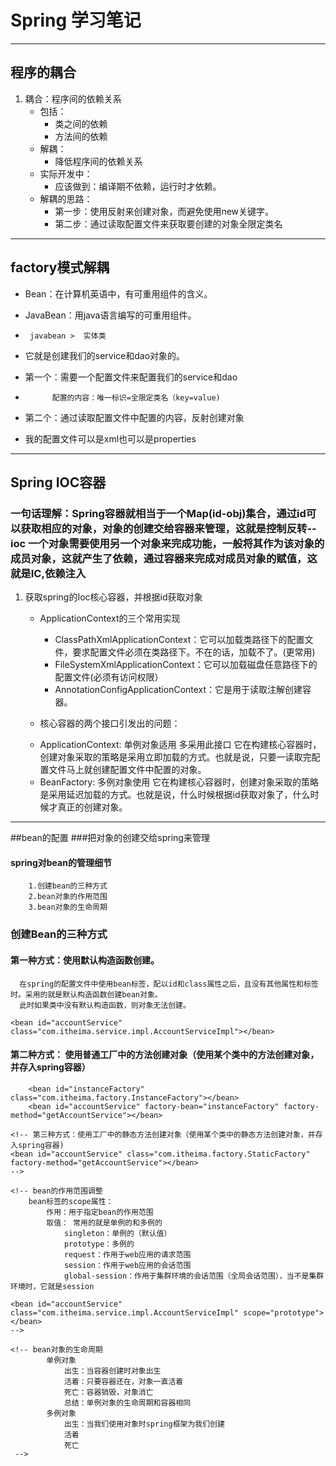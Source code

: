 # Spring 学习笔记
---
## 程序的耦合

1. 耦合：程序间的依赖关系
   + 包括：
       + 类之间的依赖
       + 方法间的依赖
   + 解耦：
       + 降低程序间的依赖关系
   + 实际开发中：
       + 应该做到：编译期不依赖，运行时才依赖。
    + 解耦的思路：
       + 第一步：使用反射来创建对象，而避免使用new关键字。
       + 第二步：通过读取配置文件来获取要创建的对象全限定类名

---
## factory模式解耦
 * Bean：在计算机英语中，有可重用组件的含义。
 
 * JavaBean：用java语言编写的可重用组件。
 *      javabean >  实体类

 *   它就是创建我们的service和dao对象的。
 
 *   第一个：需要一个配置文件来配置我们的service和dao
 *           配置的内容：唯一标识=全限定类名（key=value)

 *   第二个：通过读取配置文件中配置的内容，反射创建对象

 *   我的配置文件可以是xml也可以是properties

---
## Spring IOC容器
### 一句话理解：Spring容器就相当于一个Map(id-obj)集合，通过id可以获取相应的对象，对象的创建交给容器来管理，这就是控制反转--ioc 一个对象需要使用另一个对象来完成功能，一般将其作为该对象的成员对象，这就产生了依赖，通过容器来完成对成员对象的赋值，这就是IC,依赖注入

1. 获取spring的Ioc核心容器，并根据id获取对象

     * ApplicationContext的三个常用实现
       + ClassPathXmlApplicationContext：它可以加载类路径下的配置文件，要求配置文件必须在类路径下。不在的话，加载不了。(更常用)
       + FileSystemXmlApplicationContext：它可以加载磁盘任意路径下的配置文件(必须有访问权限）
       +  AnnotationConfigApplicationContext：它是用于读取注解创建容器。

     * 核心容器的两个接口引发出的问题：
      + ApplicationContext:     单例对象适用  多采用此接口  它在构建核心容器时，创建对象采取的策略是采用立即加载的方式。也就是说，只要一读取完配置文件马上就创建配置文件中配置的对象。

     *  BeanFactory:            多例对象使用   它在构建核心容器时，创建对象采取的策略是采用延迟加载的方式。也就是说，什么时候根据id获取对象了，什么时候才真正的创建对象。

---
##bean的配置
###把对象的创建交给spring来管理

#### spring对bean的管理细节

        1.创建bean的三种方式
        2.bean对象的作用范围
        3.bean对象的生命周期
   
### 创建Bean的三种方式
#### 第一种方式：使用默认构造函数创建。
      在spring的配置文件中使用bean标签，配以id和class属性之后，且没有其他属性和标签时。采用的就是默认构造函数创建bean对象。
      此时如果类中没有默认构造函数，则对象无法创建。
 
```
<bean id="accountService" class="com.itheima.service.impl.AccountServiceImpl"></bean>
```

#### 第二种方式： 使用普通工厂中的方法创建对象（使用某个类中的方法创建对象，并存入spring容器）
```
    <bean id="instanceFactory" class="com.itheima.factory.InstanceFactory"></bean>
    <bean id="accountService" factory-bean="instanceFactory" factory-method="getAccountService"></bean>
```

    <!-- 第三种方式：使用工厂中的静态方法创建对象（使用某个类中的静态方法创建对象，并存入spring容器)
    <bean id="accountService" class="com.itheima.factory.StaticFactory" factory-method="getAccountService"></bean>
    -->

    <!-- bean的作用范围调整
        bean标签的scope属性：
            作用：用于指定bean的作用范围
            取值： 常用的就是单例的和多例的
                singleton：单例的（默认值）
                prototype：多例的
                request：作用于web应用的请求范围
                session：作用于web应用的会话范围
                global-session：作用于集群环境的会话范围（全局会话范围），当不是集群环境时，它就是session

    <bean id="accountService" class="com.itheima.service.impl.AccountServiceImpl" scope="prototype"></bean>
    -->

    <!-- bean对象的生命周期
            单例对象
                出生：当容器创建时对象出生
                活着：只要容器还在，对象一直活着
                死亡：容器销毁，对象消亡
                总结：单例对象的生命周期和容器相同
            多例对象
                出生：当我们使用对象时spring框架为我们创建
                活着
                死亡
     -->


